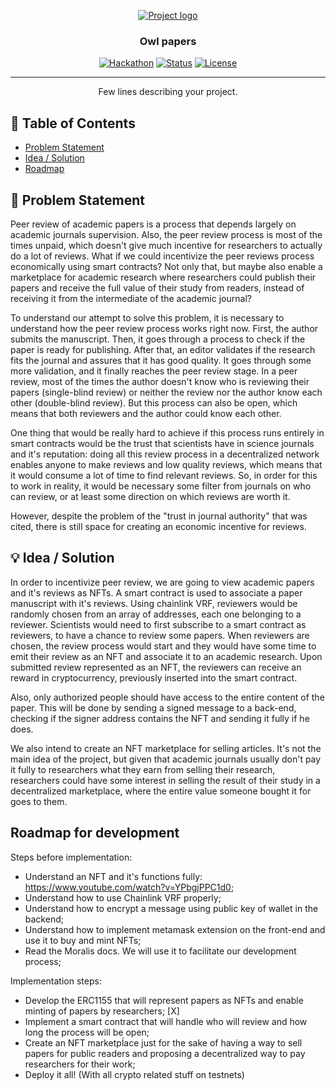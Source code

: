 <p align="center">
  <a href="" rel="noopener">
 <img src="https://bafybeigvaksubkpa3wvuvhah3zv64odjobx6aacya7cbarafyhc4f5hime.ipfs.dweb.link/owl_articles.png" alt="Project logo"></a>
</p>
<h3 align="center">Owl papers</h3>

<div align="center">

[![Hackathon](https://img.shields.io/badge/hackathon-chainlink-orange.svg)](https://chainlink-fall-hackathon-2021.devpost.com/)
[![Status](https://img.shields.io/badge/status-active-success.svg)]()
[![License](https://img.shields.io/badge/license-MIT-blue.svg)](LICENSE.md)

</div>

---

<p align="center"> Few lines describing your project.
    <br> 
</p>

## 📝 Table of Contents

- [Problem Statement](#problem_statement)
- [Idea / Solution](#idea)
- [Roadmap](#roadmap)

<!-- - [Dependencies / Limitations](#limitations)
- [Future Scope](#future_scope)
- [Setting up a local environment](#getting_started)
- [Usage](#usage)
- [Technology Stack](#tech_stack)
- [Contributing](../CONTRIBUTING.md)
- [Authors](#authors)
- [Acknowledgments](#acknowledgments) -->

## 🧐 Problem Statement <a name = "problem_statement"></a>

Peer review of academic papers is a process that depends largely on academic journals supervision. Also, the peer review process is most of the times unpaid, which doesn't give much incentive for researchers to actually do a lot of reviews. What if we could incentivize the peer reviews process economically using smart contracts? Not only that, but maybe also enable a marketplace for academic research where researchers could publish their papers and receive the full value of their study from readers, instead of receiving it from the intermediate of the academic journal? 

To understand our attempt to solve this problem, it is necessary to understand how the peer review process works right now. First, the author submits the manuscript. Then, it goes through a process to check if the paper is ready for publishing. After that, an editor validates if the research fits the journal and assures that it has good quality. It goes through some more validation, and it finally reaches the peer review stage. In a peer review, most of the times the author doesn't know who is reviewing their papers (single-blind review) or neither the review nor the author know each other (double-blind review). But this process can also be open, which means that both reviewers and the author could know each other.

One thing that would be really hard to achieve if this process runs entirely in smart contracts would be the trust that scientists have in science journals and it's reputation: doing all this review process in a decentralized network enables anyone to make reviews and low quality reviews, which means that it would consume a lot of time to find relevant reviews. So, in order for this to work in reality, it would be necessary some filter from journals on who can review, or at least some direction on which reviews are worth it. 

However, despite the problem of the "trust in journal authority" that was cited, there is still space for creating an economic incentive for reviews. 

<!-- 
- IDEAL: This section is used to describe the desired or “to be” state of the process or product. At large, this section
  should illustrate what the expected environment would look like once the solution is implemented.
- REALITY: This section is used to describe the current or “as is” state of the process or product.
- CONSEQUENCES: This section is used to describe the impacts on the business if the problem is not fixed or improved upon.
  This includes costs associated with loss of money, time, productivity, competitive advantage, and so forth. -->

<!-- Following this format will result in a workable document that can be used to understand the problem and elicit
requirements that will lead to a winning solution. -->

## 💡 Idea / Solution <a name = "idea"></a>

In order to incentivize peer review, we are going to view academic papers and it's reviews as NFTs. A smart contract is used to associate a paper manuscript with it's reviews. Using chainlink VRF, reviewers would be randomly chosen from an array of addresses, each one belonging to a reviewer.
Scientists would need to first subscribe to a smart contract as reviewers, to have a chance to review some papers. When reviewers are chosen, the review process would start and they would have some time to emit their review as an NFT and associate it to an academic research. Upon submitted review represented as an NFT, the reviewers can receive an reward in cryptocurrency, previously inserted into the smart contract.

Also, only authorized people should have access to the entire content of the paper. This will be done by sending a signed message to a back-end,
checking if the signer address contains the NFT and sending it fully if he does.

We also intend to create an NFT marketplace for selling articles. It's not the main idea of the project, but given that academic journals usually don't pay it fully to researchers what they earn from selling their research, researchers could have some interest in selling the result of their study in a decentralized marketplace, where the entire value someone bought it for goes to them. 

##  Roadmap for development  <a name = "roadmap"></a>


Steps before implementation:

- Understand an NFT and it's functions fully: https://www.youtube.com/watch?v=YPbgjPPC1d0;
- Understand how to use Chainlink VRF properly;
- Understand how to encrypt a message using public key of wallet in the backend;
- Understand how to implement metamask extension on the front-end and use it to buy and mint NFTs;
- Read the Moralis docs. We will use it to facilitate our development process;
 
Implementation steps: 
- Develop the ERC1155 that will represent papers as NFTs and enable minting of papers by researchers; [X]
- Implement a smart contract that will handle who will review and how long the process will be open;
- Create an NFT marketpĺace just for the sake of having a way to sell papers for public readers and proposing a decentralized way to pay researchers for their work;
- Deploy it all! (With all crypto related stuff on testnets)


<!-- ## ⛓️ Dependencies / Limitations <a name = "limitations"></a>

- What are the dependencies of your project?
- Describe each limitation in detailed but concise terms
- Explain why each limitation exists
- Provide the reasons why each limitation could not be overcome using the method(s) chosen to acquire.
- Assess the impact of each limitation in relation to the overall findings and conclusions of your project, and if
  appropriate, describe how these limitations could point to the need for further research.

## 🚀 Future Scope <a name = "future_scope"></a>

Write about what you could not develop during the course of the Hackathon; and about what your project can achieve
in the future.

## 🏁 Getting Started <a name = "getting_started"></a>

These instructions will get you a copy of the project up and running on your local machine for development
and testing purposes. See [deployment](#deployment) for notes on how to deploy the project on a live system.

### Prerequisites

What things you need to install the software and how to install them.

```
Give examples
```

### Installing

A step by step series of examples that tell you how to get a development env running.

Say what the step will be

```
Give the example
```

And repeat

```
until finished
```

## 🎈 Usage <a name="usage"></a>

Add notes about how to use the system.

## ⛏️ Built With <a name = "tech_stack"></a>

- [MongoDB](https://www.mongodb.com/) - Database
- [Express](https://expressjs.com/) - Server Framework
- [VueJs](https://vuejs.org/) - Web Framework
- [NodeJs](https://nodejs.org/en/) - Server Environment

## ✍️ Authors <a name = "authors"></a>

- [@kylelobo](https://github.com/kylelobo) - Idea & Initial work

See also the list of [contributors](https://github.com/kylelobo/The-Documentation-Compendium/contributors)
who participated in this project.

## 🎉 Acknowledgments <a name = "acknowledgments"></a>

- Hat tip to anyone whose code was used
- Inspiration
- References -->
